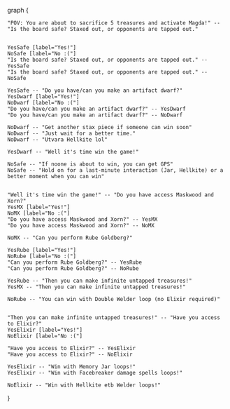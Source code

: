 graph {

    "POV: You are about to sacrifice 5 treasures and activate Magda!" -- "Is the board safe? Staxed out, or opponents are tapped out."


    YesSafe [label="Yes!"]
    NoSafe [label="No :("]
    "Is the board safe? Staxed out, or opponents are tapped out." -- YesSafe
    "Is the board safe? Staxed out, or opponents are tapped out." -- NoSafe

    YesSafe -- "Do you have/can you make an artifact dwarf?"
    YesDwarf [label="Yes!"]
    NoDwarf [label="No :("]
    "Do you have/can you make an artifact dwarf?" -- YesDwarf
    "Do you have/can you make an artifact dwarf?" -- NoDwarf

    NoDwarf -- "Get another stax piece if someone can win soon"
    NoDwarf -- "Just wait for a better time."
    NoDwarf -- "Utvara Hellkite lol"

    YesDwarf -- "Well it's time win the game!"

    NoSafe -- "If noone is about to win, you can get GPS"
    NoSafe -- "Hold on for a last-minute interaction (Jar, Hellkite) or a better moment when you can win"


    "Well it's time win the game!" -- "Do you have access Maskwood and Xorn?"
    YesMX [label="Yes!"]
    NoMX [label="No :("]
    "Do you have access Maskwood and Xorn?" -- YesMX
    "Do you have access Maskwood and Xorn?" -- NoMX

    NoMX -- "Can you perform Rube Goldberg?"

    YesRube [label="Yes!"]
    NoRube [label="No :("]
    "Can you perform Rube Goldberg?" -- YesRube
    "Can you perform Rube Goldberg?" -- NoRube

    YesRube -- "Then you can make infinite untapped treasures!"
    YesMX -- "Then you can make infinite untapped treasures!"

    NoRube -- "You can win with Double Welder loop (no Elixir required)"


    "Then you can make infinite untapped treasures!" -- "Have you access to Elixir?"
    YesElixir [label="Yes!"]
    NoElixir [label="No :("]

    "Have you access to Elixir?" -- YesElixir
    "Have you access to Elixir?" -- NoElixir

    YesElixir -- "Win with Memory Jar loops!"
    YesElixir -- "Win with Facebreaker damage spells loops!"

    NoElixir -- "Win with Hellkite etb Welder loops!"
}
